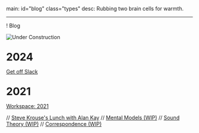 main: id="blog" class="types"
desc: Rubbing two brain cells for warmth.

---

! Blog

<style>
  main a {
    display: block;
    margin: .5em 0;
    font-size: 2em;
  }

  main img {
    margin-top: -8.5em;
    margin-bottom: -4em;
  }

  h1 {
    margin: 1em 0 0;
  }
</style>

![Under Construction](https://d3um8l2sa8g9bu.cloudfront.net/blog/construction.gif)

# 2024

[Get off Slack](get-off-slack)

# 2021
[Workspace: 2021](workspace-2021)

// [Steve Krouse's Lunch with Alan Kay](lunch-with-alan-kay)
// [Mental Models (WIP)](mental-models)
// [Sound Theory (WIP)](sound-theory)
// [Correspondence (WIP)](correspondence)
